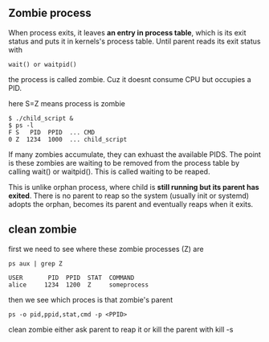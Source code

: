 ## Zombie process
When process exits, it leaves **an entry in process table**, which is its exit status and puts it in kernels's process table.
Until parent reads its exit status with 
```
wait() or waitpid()
```
the process is called zombie. Cuz it doesnt consume CPU but occupies a PID.

here S=Z means process is zombie
```
$ ./child_script &
$ ps -l
F S   PID  PPID  ... CMD
0 Z  1234  1000  ... child_script
```

If many zombies accumulate, they can exhuast the available PIDS. The point is these zombies
are waiting to be removed from the process table by calling wait() or waitpid(). This is called waiting to be reaped.

This is unlike orphan process, where child is **still running but its parent has exited**. There is no parent to reap so 
the system (usually init or systemd) adopts the orphan, becomes its parent and eventually reaps when it exits.

## clean zombie
first we need to see where these zombie processes (Z) are
```
ps aux | grep Z

USER       PID  PPID  STAT  COMMAND
alice     1234  1200  Z     someprocess
```

then we see which proces is that zombie's parent
```
ps -o pid,ppid,stat,cmd -p <PPID>
```

clean zombie either
ask parent to reap it or kill the parent with kill -s
